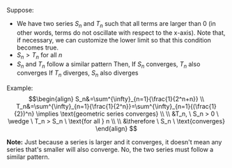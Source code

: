 Suppose:
- We have two series $S_n$ and $T_n$ such that all terms are larger than 0 (in other words, terms do not oscillate with respect to the x-axis). Note that, if necessary, we can customize the lower limit so that this condition becomes true.
- $S_n > T_n$ for all $n$
- $S_n$ and $T_n$ follow a similar pattern
Then,
If $S_n$ converges, $T_n$ also converges
If $T_n$ diverges, $S_n$ also diverges


Example:
$$\begin{align}
S_n&=\sum^{\infty}_{n=1}{\frac{1}{2^n+n}} \\
T_n&=\sum^{\infty}_{n=1}{\frac{1}{2^n}}=\sum^{\infty}_{n=1}{(\frac{1}{2})^n} \implies \text{geometric series converges} \\ \\
&T_n, \ S_n > 0 \ \wedge \ T_n > S_n \ \text{for all } n \\ \\
&\therefore \ S_n \ \text{converges}
\end{align}
$$

**Note:** Just because a series is larger and it converges, it doesn't mean any series that's smaller will also converge. No, the two series must follow a similar pattern. 
